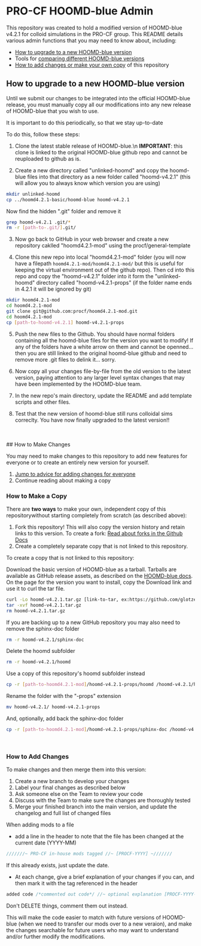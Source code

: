 # PRO-CF HOOMD-blue Admin

This repository was created to hold a modified version of HOOMD-blue v4.2.1 for colloid simulations in the PRO-CF group. This README details various admin functions that you may need to know about, including:

* [How to upgrade to a new HOOMD-blue version](/admin/README.md#how-to-upgrade-to-a-new-hoomd-blue-version)
* Tools for [comparing different HOOMD-blue versions](/admin/comparing-versions) 
* [How to add changes or make your own copy](/admin/README.md#how-to-make-changes) of this repository


## How to upgrade to a new HOOMD-blue version

Until we submit our changes to be integrated into the official HOOMD-blue release, you must manually copy all our modifications into any new release of HOOMD-blue that you wish to use.

It is important to do this periodically, so that we stay up-to-date

To do this, follow these steps:

1. Clone the latest stable release of HOOMD-blue.\n
**IMPORTANT**: this clone is linked to the original HOOMD-blue github repo and cannot be reuploaded to github as is.

2. Create a new directory called "unlinked-hoomd" and copy the hoomd-blue files into that directory as a new folder called "hoomd-v4.2.1" (this will allow you to always know which version you are using)

```bash
mkdir unlinked-hoomd
cp ../hoomd4.2.1-basic/hoomd-blue hoomd-v4.2.1
```

Now find the hidden ".git" folder and remove it

```bash
grep hoomd-v4.2.1 .git/*
rm -r [path-to-.git/].git/
```

3. Now go back to GitHub in your web browser and create a new repository caklled "hoomd4.2.1-mod" using the procf/general-template

4. Clone this new repo into local "hoomd4.2.1-mod" folder (you will now have a filepath `hoomd4.2.1-mod/hoomd4.2.1-mod/` but this is useful for keeping the virtual environment out of the github repo). Then cd into this repo and copy the "hoomd-v4.2.1" folder into it form the "unlinked-hoomd" directory called "hoomd-v4.2.1-props" (if the folder name ends in 4.2.1 it will be ignored by git)

```bash
mkdir hoomd4.2.1-mod
cd hoomd4.2.1-mod
git clone git@github.com:procf/hoomd4.2.1-mod.git
cd hoomd4.2.1-mod
cp [path-to-hoomd-v4.2.1] hoomd-v4.2.1-props
```

5. Push the new files to the Github. You should have normal folders containing all the hoomd-blue files for the version you want to modify! If any of the folders have a white arrow on them and cannot be openned... then you are still linked to the original hoomd-blue github and need to remove more .git files to delink it... sorry.

6. Now copy all your changes file-by-file from the old version to the latest version, paying attention to any larger level syntax changes that may have been implemented by the HOOMD-blue team.

7. In the new repo's main directory, update the README and add template scripts and other files.  

8. Test that the new version of hoomd-blue still runs colloidal sims correclty. You have now finally upgraded to the latest version!!
<br>
<br>
## How to Make Changes

You may need to make changes to this repository to add new features for everyone or to create an entirely new version for yourself.

1. [Jump to advice for adding changes for everyone](/README.md#how-to-add-changes)
2. Continue reading about making a copy

### How to Make a Copy

There are **two ways** to make your own, independent copy of this repositorywithout starting completely from scratch (as described above): 

1. Fork this repository! This will also copy the version history and retain links to this version. To create a fork: [Read about forks in the Github Docs](https://docs.github.com/en/get-started/quickstart/fork-a-repo)
2. Create a completely separate copy that is not linked to this repository. 

To create a copy that is not linked to this repository:

Download the basic version of HOOMD-blue as a tarball. Tarballs are available as GitHub release assets, as described on the [HOOMD-blue docs](https://hoomd-blue.readthedocs.io/en/stable/building.html#obtain-the-source). On the page for the version you want to install, copy the Download link and use it to curl the tar file.
```bash
curl -Lo hoomd-v4.2.1.tar.gz [link-to-tar, ex:https://github.com/glotzerlab/hoomd-blue/releases/download/v4.2.1/hoomd-v4.2.1.tar.gz]
tar -xvf hoomd-v4.2.1.tar.gz
rm hoomd-v4.2.1.tar.gz
```
If you are backing up to a new GitHub repository you may also need to remove the sphinx-doc folder
```bash
rm -r hoomd-v4.2.1/sphinx-doc
```
Delete the hoomd subfolder
```bash
rm -r hoomd-v4.2.1/hoomd
```
Use a copy of this repository's hoomd subfolder instead
```bash
cp -r [path-to-hoomd4.2.1-mod]/hoomd-v4.2.1-props/hoomd /hoomd-v4.2.1/hoomd
```
Rename the folder with the "-props" extension
```bash
mv hoomd-v4.2.1/ hoomd-v4.2.1-props
```
And, optionally, add back the sphinx-doc folder
```bash
cp -r [path-to-hoomd4.2.1-mod]/hoomd-v4.2.1-props/sphinx-doc /hoomd-v4.2.1-props/sphinx-doc
```
<br>

### How to Add Changes

To make changes and then merge them into this version:

1. Create a new branch to develop your changes
2. Label your final changes as described below
3. Ask someone else on the Team to review your code
4. Discuss with the Team to make sure the changes are thoroughly tested
5. Merge your finished branch into the main version, and update the changelog and full list of changed files

When adding mods to a file
- add a line in the header to note that the file has been changed at the current date (YYYY-MM)<br>
```C
///////~ PRO-CF in-house mods tagged //~ [PROCF-YYYY] ~///////
```
If this already exists, just update the date.

- At each change, give a brief explanation of your changes if you can, and then mark it with the tag referenced in the header
```C
added code /*commented out code*/ //~ optional explanation [PROCF-YYYY-MM]
```
Don't DELETE things, comment them out instead.

This will make the code easier to match with future versions of HOOMD-blue (when we need to transfer our mods over to a new veraion), and make the changes searchable for future users who may want to understand and/or further modify the modifications.
